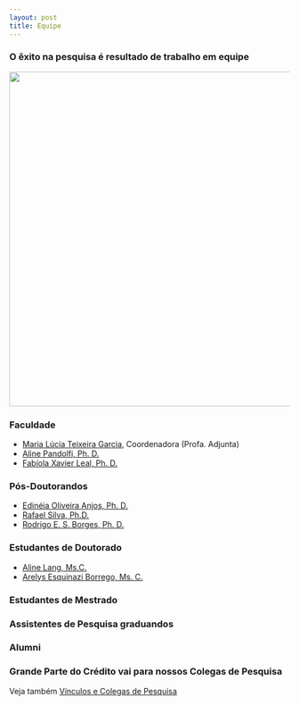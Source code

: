 ```yaml
---
layout: post
title: Equipe
---
```


<!-- <img src = "images/fotogrupo2018.jpg" width="600">


Novembro de  2018. -->

### O êxito na pesquisa é resultado de trabalho em equipe
<img src="{{ site.baseurl }}/images/team.jpg" width="600">



### Faculdade
* [Maria Lúcia Teixeira Garcia](equipe/Maria_Lucia.html), Coordenadora (Profa. Adjunta)
* [Aline Pandolfi, Ph. D.](equipe/Aline_Pandolfi.html)
* [Fabíola Xavier Leal, Ph. D.](equipe/Fabiola_Leal.html)

### Pós-Doutorandos

* [Edinéia Oliveira Anjos, Ph. D.](equipe/Edineia_Oliveira.html)
* [Rafael Silva, Ph.D.](equipe/Rafael_Silva.html)
* [Rodrigo E. S. Borges, Ph. D.](equipe/Rodrigo_Borges.html)



### Estudantes de Doutorado
* [Aline Lang, Ms.C.](equipe/Aline_Lang.html)
* [Arelys Esquinazi Borrego, Ms. C.](equipe/Arelys.html)

### Estudantes de Mestrado



### Assistentes de Pesquisa graduandos



### Alumni




### Grande Parte do Crédito vai para nossos Colegas de Pesquisa
Veja também [Vínculos e Colegas de Pesquisa](links)




